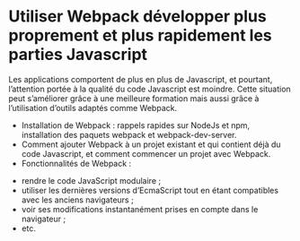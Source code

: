 # Utiliser Webpack développer plus proprement et plus rapidement les parties Javascript

Les applications comportent de plus en plus de Javascript, et pourtant, l’attention portée à la qualité du code Javascript est moindre.
Cette situation peut s’améliorer grâce à une meilleure formation mais aussi grâce à l’utilisation d’outils adaptés comme Webpack.

 - Installation de Webpack : rappels rapides sur NodeJs et npm, installation des paquets webpack et webpack-dev-server.
 - Comment ajouter Webpack à un projet existant et qui contient déjà du code Javascript, et comment commencer un projet avec Webpack.
 - Fonctionnalités de Webpack :
  * rendre le code JavaScript modulaire ;
  * utiliser les dernières versions d’EcmaScript tout en étant compatibles avec les anciens navigateurs ;
  * voir ses modifications instantanément prises en compte dans le navigateur ;
  * etc.
